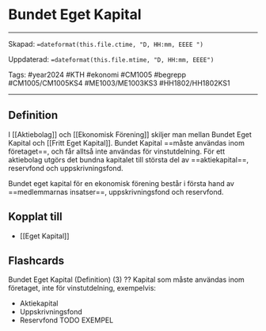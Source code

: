 # Bundet Eget Kapital

---
Skapad: `=dateformat(this.file.ctime, "D, HH:mm, EEEE ")`

Uppdaterad: `=dateformat(this.file.mtime, "D, HH:mm, EEEE")`

Tags: #year2024 #KTH #ekonomi #CM1005 #begrepp #CM1005/CM1005KS4 #ME1003/ME1003KS3 #HH1802/HH1802KS1

---

## Definition

I [[Aktiebolag]] och [[Ekonomisk Förening]] skiljer man mellan Bundet Eget Kapital och [[Fritt Eget Kapital]]. Bundet Kapital ==måste användas inom företaget==, och får alltså inte användas för vinstutdelning. För ett aktiebolag utgörs det bundna kapitalet till största del av ==aktiekapital==, reservfond och uppskrivningsfond.

Bundet eget kapital för en ekonomisk förening består i första hand av ==medlemmarnas insatser==, uppskrivningsfond och reservfond.

## Kopplat till

- [[Eget Kapital]]

## Flashcards

Bundet Eget Kapital (Definition) (3)
??
Kapital som måste användas inom företaget, inte för vinstutdelning, exempelvis:
- Aktiekapital
- Uppskrivningsfond
- Reservfond TODO EXEMPEL
<!--SR:!2024-05-06,30,270!2024-04-19,30,290-->
